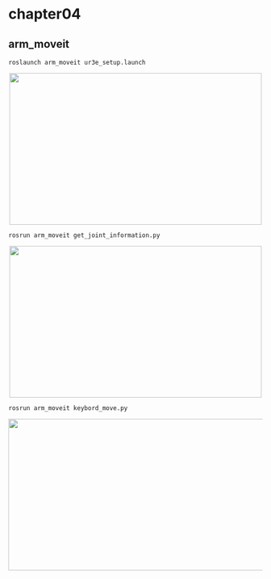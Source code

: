 # chapter04
## arm_moveit
```
roslaunch arm_moveit ur3e_setup.launch
```
<div align="center">
<img src="https://github.com/tsuchidashinya/arm_tutorial/blob/main/chapter04/img/image_1.jpg" width="500" height="300">
</div>

```
rosrun arm_moveit get_joint_information.py
```
<div align="center">
<img src="https://github.com/tsuchidashinya/arm_tutorial/blob/main/chapter04/img/image_2.jpg" width="500" height="300">
</div>

```
rosrun arm_moveit keybord_move.py
```
<div align="center">
<img src="https://github.com/tsuchidashinya/arm_tutorial/blob/main/chapter04/img/output.gif" width="900" height="300">
